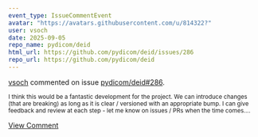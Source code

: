 ```yaml
---
event_type: IssueCommentEvent
avatar: "https://avatars.githubusercontent.com/u/814322?"
user: vsoch
date: 2025-09-05
repo_name: pydicom/deid
html_url: https://github.com/pydicom/deid/issues/286
repo_url: https://github.com/pydicom/deid
---
```


<a href='https://github.com/vsoch' target='_blank'>vsoch</a> commented on issue <a href='https://github.com/pydicom/deid/issues/286' target='_blank'>pydicom/deid#286</a>.

<small>I think this would be a fantastic development for the project. We can introduce changes (that are breaking) as long as it is clear / versioned with an appropriate bump. I can give feedback and review at each step - let me know on issues / PRs when the time comes....</small>

<a href='https://github.com/pydicom/deid/issues/286' target='_blank'>View Comment</a>